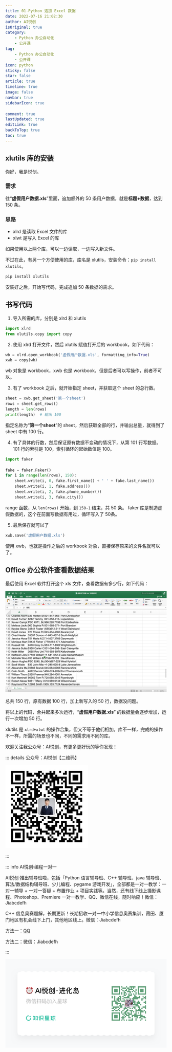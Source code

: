 ```yaml
---
title: 01-Python 追加 Excel 数据
date: 2022-07-16 21:02:30
author: AI悦创
isOriginal: true
category: 
    - Python 办公自动化
    - 公开课
tag:
    - Python 办公自动化
    - 公开课
icon: python
sticky: false
star: false
article: true
timeline: true
image: false
navbar: true
sidebarIcon: true

comment: true
lastUpdated: true
editLink: true
backToTop: true
toc: true
---
```


## xlutils 库的安装

你好，我是悦创。

### 需求

往“**虚假用户数据.xls**”里面，追加额外的 50 条用户数据，就是**标题+数据**，达到 150 条。

### 思路

- xlrd 是读取 Excel 文件的库
- xlwt 是写入 Excel 的库

如果使用以上两个库，可以一边读取，一边写入新文件。

不过在此，有另一个方便使用的库，库名是 xlutils，安装命令：`pip install xlutils`。

```cmd
pip install xlutils
```

安装好之后，开始写代码，完成追加 50 条数据的需求。

## 书写代码

1. 导入所需的库，分别是 xlrd 和 xlutils

```python
import xlrd
from xlutils.copy import copy
```

2. 使用 xlrd 打开文件，然后 xlutils 赋值打开后的 workbook，如下代码：

```python
wb = xlrd.open_workbook('虚假用户数据.xls', formatting_info=True)
xwb = copy(wb)
```

wb 对象是 workbook，xwb 也是 workbook，但是后者可以写操作，前者不可以。

3. 有了 workbook 之后，就开始指定 sheet，并获取这个 sheet 的总行数。

```python
sheet = xwb.get_sheet('第一个sheet')
rows = sheet.get_rows()
length = len(rows)
print(length)  # 输出 100
```

指定名称为“**第一个sheet**”的 sheet，然后获取全部的行，并输出总量，就得到了 sheet 中有 100 行。

4. 有了具体的行数，然后保证原有数据不变动的情况下，从第 101 行写数据。101 行的索引是 100，索引循环的起始数值是 100。

```python
import faker

fake = faker.Faker()
for i in range(len(rows), 150):
    sheet.write(i, 0, fake.first_name() + ' ' + fake.last_name())
    sheet.write(i, 1, fake.address())
    sheet.write(i, 2, fake.phone_number())
    sheet.write(i, 3, fake.city())
```

range 函数，从 `len(rows)` 开始，到 `150-1` 结束，共 50 条。 faker 库是制造虚假数据的，这个在前面写数据有用过，循环写入了 50条。

5. 最后保存就可以了

```python
xwb.save('虚假用户数据.xls')
```

使用 xwb，也就是操作之后的 workbook 对象，直接保存原来的文件名就可以了。

## Office 办公软件查看数据结果

最后使用 Excel 软件打开这个 xls 文件，查看数据有多少行，如下代码：

![image-20220712135438520](./README.assets/image-20220712135438520.png)

总共 150 行，原有数据 100 行，加上新写入的 50 行，数据没问题。

将以上的代码，合并起来多次运行，“**虚假用户数据.xls**” 的数据量会逐步增加，运行一次增加 50 行。

xlutils 是 `xlrd+xlwt` 的操作合集，但又不等于他们相加。库不一样，完成的操作不一样，所需的场景也不同，不同的需求用不同的库。

欢迎关注我公众号：AI悦创，有更多更好玩的等你发现！

::: details 公众号：AI悦创【二维码】

![](/gzh.jpg)

:::

::: info AI悦创·编程一对一

AI悦创·推出辅导班啦，包括「Python 语言辅导班、C++ 辅导班、java 辅导班、算法/数据结构辅导班、少儿编程、pygame 游戏开发」，全部都是一对一教学：一对一辅导 + 一对一答疑 + 布置作业 + 项目实践等。当然，还有线下线上摄影课程、Photoshop、Premiere 一对一教学、QQ、微信在线，随时响应！微信：Jiabcdefh

C++ 信息奥赛题解，长期更新！长期招收一对一中小学信息奥赛集训，莆田、厦门地区有机会线下上门，其他地区线上。微信：Jiabcdefh

方法一：[QQ](http://wpa.qq.com/msgrd?v=3&uin=1432803776&site=qq&menu=yes)

方法二：微信：Jiabcdefh

:::

![](/zsxq.jpg)













